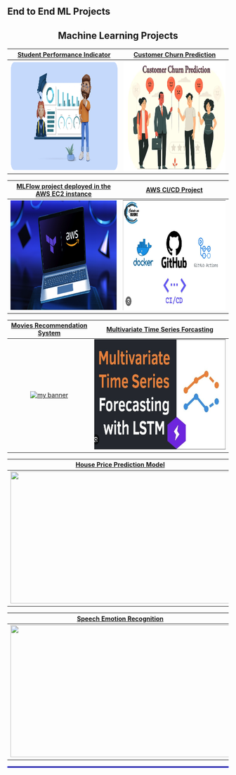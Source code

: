 ## End to End ML Projects

<h2 align = "center">  Machine Learning Projects </h2> 


|  [Student Performance Indicator](https://github.com/shaikhneha2911/End-to-End-ML-Projects/tree/main/mlproject)|  [Customer Churn Prediction](https://github.com/shaikhneha2911/End-to-End-ML-Projects/tree/main/Bank-Customers-Churn-Prediction)|
| :-:| :-:| 
| [<img src = "https://github.com/shaikhneha2911/shaikhneha2911/blob/main/student.png" alt="my banner" width = 500 height = 250/>](https://github.com/shaikhneha2911/End-to-End-ML-Projects/tree/main/mlproject)| [<img src="Bank-Customers-Churn-Prediction/Churn.png" width = 500 height = 250/>](https://github.com/shaikhneha2911/End-to-End-ML-Projects/tree/main/Bank-Customers-Churn-Prediction)|

| [MLFlow project deployed in the AWS EC2 instance](https://github.com/shaikhneha2911/End-to-End-ML-Projects/tree/main/Machine-Learning-Project-with-MLflow)| [AWS CI/CD Project](https://github.com/shaikhneha2911/End-to-End-ML-Projects/tree/main/AWS-CI-CD-Projects)|
| :-:| :-:| 
| [<img src = "Machine-Learning-Project-with-MLflow/MLFlow_AWS.png" alt="my banner" width = 500 height = 250/>](https://github.com/shaikhneha2911/End-to-End-ML-Projects/tree/main/Machine-Learning-Project-with-MLflow)| [<img src = "AWS-CI-CD-Projects/AWS_CICD.png" width = 500 height = 250/>](https://github.com/shaikhneha2911/End-to-End-ML-Projects/tree/main/AWS-CI-CD-Projects)

| [Movies Recommendation System](https://github.com/iqrabismii/MoviestRecommendationSystem/tree/main/MoviesRecommendationSystem)| [Multivariate Time Series Forcasting](https://github.com/shaikhneha2911/End-to-End-ML-Projects/tree/main/Multivariate%20Time%20Series%20Forcasting)|
| :-:| :-:| 
| [<img src = "https://user-images.githubusercontent.com/108056063/212184587-8a40c19d-bf2a-46c2-870b-b1d3431341fc.png" alt="my banner" width = 500 height = 250/>](https://github.com/iqrabismii/MoviestRecommendationSystem/tree/main/MoviesRecommendationSystem)| [<img src = "Time_Series.png" width = 500 height = 250/>](https://github.com/shaikhneha2911/End-to-End-ML-Projects/tree/main/Multivariate%20Time%20Series%20Forcasting)
 

|  [House Price Prediction Model](https://github.com/iqrabismii/Machine-Learning-Projects/tree/main/housepriceprediction)| [Popular Recipe Predition Model](https://github.com/iqrabismii/Machine-Learning-Projects/tree/main/PredictingPopularRecipe)|
| :-: | :-: |
| [<img src = "https://user-images.githubusercontent.com/108056063/220476986-035c3b73-af8a-42f1-a478-dfffabc02fb9.png" width = 500 height = 300/>](https://github.com/iqrabismii/Machine-Learning-Projects/tree/main/housepriceprediction)| [<img src = "https://user-images.githubusercontent.com/108056063/221402600-1288f6fa-d69a-4afe-ae81-4e410e9c4418.png" width = 500 height = 300/>](https://github.com/iqrabismii/Machine-Learning-Projects/tree/main/PredictingPopularRecipe)| 

|  [Speech Emotion Recognition](https://github.com/iqrabismii/Machine-Learning-Projects/tree/main/SpeechEmotionRecognition)|
| :-: |
| [<img src = "https://user-images.githubusercontent.com/108056063/221436453-fa81fce1-bef8-4f04-9a13-add23e566284.png" width = 500 height = 300/>](https://github.com/iqrabismii/Machine-Learning-Projects/tree/main/SpeechEmotionRecognition)| 
<hr style="border:0.01px solid blue"> 

